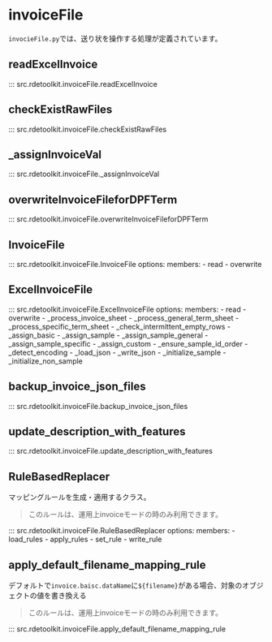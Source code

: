# invoiceFile

`invocieFile.py`では、送り状を操作する処理が定義されています。

## readExcelInvoice

::: src.rdetoolkit.invoiceFile.readExcelInvoice

## checkExistRawFiles

::: src.rdetoolkit.invoiceFile.checkExistRawFiles

## _assignInvoiceVal

::: src.rdetoolkit.invoiceFile._assignInvoiceVal

## overwriteInvoiceFileforDPFTerm

::: src.rdetoolkit.invoiceFile.overwriteInvoiceFileforDPFTerm

## InvoiceFile

::: src.rdetoolkit.invoiceFile.InvoiceFile
    options:
        members:
            - read
            - overwrite

## ExcelInvoiceFile

::: src.rdetoolkit.invoiceFile.ExcelInvoiceFile
    options:
        members:
            - read
            - overwrite
            - _process_invoice_sheet
            - _process_general_term_sheet
            - _process_specific_term_sheet
            - _check_intermittent_empty_rows
            - _assign_basic
            - _assign_sample
            - _assign_sample_general
            - _assign_sample_specific
            - _assign_custom
            - _ensure_sample_id_order
            - _detect_encoding
            - _load_json
            - _write_json
            - _initialize_sample
            - _initialize_non_sample

## backup_invoice_json_files

::: src.rdetoolkit.invoiceFile.backup_invoice_json_files

## update_description_with_features

::: src.rdetoolkit.invoiceFile.update_description_with_features

## RuleBasedReplacer

マッピングルールを生成・適用するクラス。

> このルールは、運用上invoiceモードの時のみ利用できます。

::: src.rdetoolkit.invoiceFile.RuleBasedReplacer
    options:
        members:
            - load_rules
            - apply_rules
            - set_rule
            - write_rule

## apply_default_filename_mapping_rule

デフォルトで`invoice.baisc.dataName`に`${filename}`がある場合、対象のオブジェクトの値を書き換える

> このルールは、運用上invoiceモードの時のみ利用できます。

::: src.rdetoolkit.invoiceFile.apply_default_filename_mapping_rule
